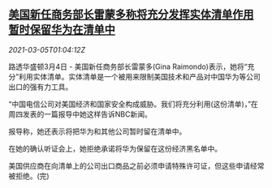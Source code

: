 <!--1614907393000-->
[美国新任商务部长雷蒙多称将充分发挥实体清单作用 暂时保留华为在清单中](https://cn.reuters.com/article/usa-china-trade-commerceraimondo-0305-idCNKCS2AX02J)
------

<div><i>2021-03-05T01:04:12Z</i></div><p>路透华盛顿3月4日 - 美国新任商务部长雷蒙多(Gina Raimondo)表示，她将“充分”利用实体清单。实体清单是一个被用来限制美国技术和产品对中国华为等公司出口的强有力工具。</p><p>“中国电信公司对美国经济和国家安全构成威胁。我们将充分利用(这份清单)，”在周四发表的一篇报导中她这样告诉NBC新闻。</p><p>报导称，她还表示将把华为和其他公司暂时留在清单中。</p><p>在她的确认听证会上，她拒绝承诺将华为保留在这份经济黑名单中。</p><p>美国供应商在向清单上的公司出口商品之前必须申请特殊许可证，但这些申请经常被拒绝。(完)</p>
